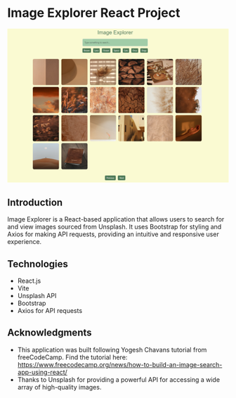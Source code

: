 # Image Explorer React Project
![Image Explorer UI](./src/assets/image_explorer_ui.png)
## Introduction
Image Explorer is a React-based application that allows users to search for and view images sourced from Unsplash. It uses Bootstrap for styling and Axios for making API requests, providing an intuitive and responsive user experience.

## Technologies
- React.js
- Vite
- Unsplash API
- Bootstrap
- Axios for API requests
  
## Acknowledgments
- This application was built following Yogesh Chavans tutorial from freeCodeCamp. Find the tutorial here: https://www.freecodecamp.org/news/how-to-build-an-image-search-app-using-react/
- Thanks to Unsplash for providing a powerful API for accessing a wide array of high-quality images.

